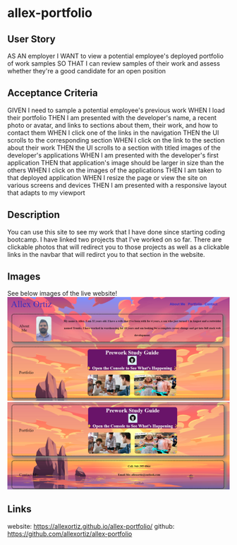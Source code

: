 # allex-portfolio

## User Story
AS AN employer
I WANT to view a potential employee's deployed portfolio of work samples
SO THAT I can review samples of their work and assess whether they're a good candidate for an open position

## Acceptance Criteria
GIVEN I need to sample a potential employee's previous work
WHEN I load their portfolio
THEN I am presented with the developer's name, a recent photo or avatar, and links to sections about them, their work, and how to contact them
WHEN I click one of the links in the navigation
THEN the UI scrolls to the corresponding section
WHEN I click on the link to the section about their work
THEN the UI scrolls to a section with titled images of the developer's applications
WHEN I am presented with the developer's first application
THEN that application's image should be larger in size than the others
WHEN I click on the images of the applications
THEN I am taken to that deployed application
WHEN I resize the page or view the site on various screens and devices
THEN I am presented with a responsive layout that adapts to my viewport

## Description
You can use this site to see my work that I have done since starting coding bootcamp. I have linked two projects that I've worked on so far. There are clickable photos that will redirect you to those projects as well as a clickable links in the navbar that will redirct you to that section in the website.

## Images
See below images of the live website!
![Alt text](./assets/images/image.png)
![Alt text](./assets/images/image-1.png)

## Links
website: https://allexortiz.github.io/allex-portfolio/
github: https://github.com/allexortiz/allex-portfolio